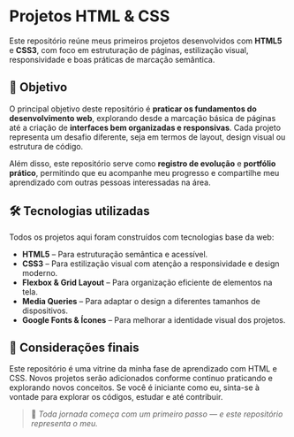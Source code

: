 # Projetos HTML & CSS

Este repositório reúne meus primeiros projetos desenvolvidos com **HTML5** e **CSS3**, com foco em estruturação de páginas, estilização visual, responsividade e boas práticas de marcação semântica.

## 🚀 Objetivo

O principal objetivo deste repositório é **praticar os fundamentos do desenvolvimento web**, explorando desde a marcação básica de páginas até a criação de **interfaces bem organizadas e responsivas**. Cada projeto representa um desafio diferente, seja em termos de layout, design visual ou estrutura de código.

Além disso, este repositório serve como **registro de evolução** e **portfólio prático**, permitindo que eu acompanhe meu progresso e compartilhe meu aprendizado com outras pessoas interessadas na área.

## 🛠️ Tecnologias utilizadas

Todos os projetos aqui foram construídos com tecnologias base da web:

- **HTML5** – Para estruturação semântica e acessível.
- **CSS3** – Para estilização visual com atenção a responsividade e design moderno.
- **Flexbox & Grid Layout** – Para organização eficiente de elementos na tela.
- **Media Queries** – Para adaptar o design a diferentes tamanhos de dispositivos.
- **Google Fonts & Ícones** – Para melhorar a identidade visual dos projetos.

## 📌 Considerações finais

Este repositório é uma vitrine da minha fase de aprendizado com HTML e CSS. Novos projetos serão adicionados conforme continuo praticando e explorando novos conceitos. Se você é iniciante como eu, sinta-se à vontade para explorar os códigos, estudar e até contribuir.

> 💬 *Toda jornada começa com um primeiro passo — e este repositório representa o meu.*
